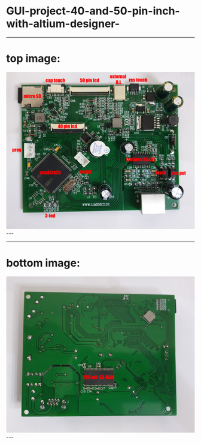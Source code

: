 # GUI-project-40-and-50-pin-inch-with-altium-designer-

---
# top image:

<div align="center">
  <img src="https://github.com/limenics/GUI-project-40-and-50-pin-inch-with-altium-designer-/blob/main/top_429.jpg">
</div>
---

---
# bottom image:

<div align="center">
  <img src="https://github.com/limenics/GUI-project-40-and-50-pin-inch-with-altium-designer-/blob/main/bot_429.jpg">
</div>
---
